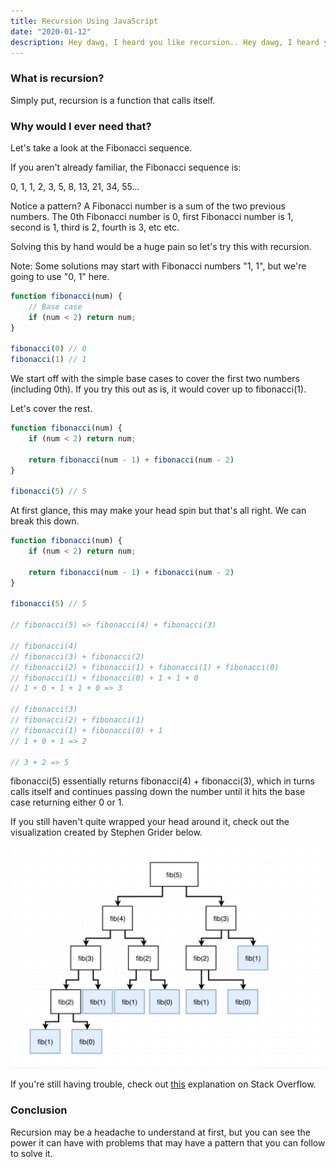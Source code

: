 ```yaml
---
title: Recursion Using JavaScript
date: "2020-01-12"
description: Hey dawg, I heard you like recursion.. Hey dawg, I heard you like recursion..
---
```


<h3>What is recursion?</h3>

Simply put, recursion is a function that calls itself.

<h3>Why would I ever need that?</h3>

Let's take a look at the Fibonacci sequence.

If you aren't already familiar, the Fibonacci sequence is:

0, 1, 1, 2, 3, 5, 8, 13, 21, 34, 55...

Notice a pattern? A Fibonacci number is a sum of the two previous numbers. The 0th Fibonacci number is 0, first Fibonacci number is 1, second is 1, third is 2, fourth is 3, etc etc.

Solving this by hand would be a huge pain so let's try this with recursion.

Note: Some solutions may start with Fibonacci numbers "1, 1", but we're going to use "0, 1" here.

```javascript
function fibonacci(num) {
    // Base case
    if (num < 2) return num;
}

fibonacci(0) // 0
fibonacci(1) // 1
```

We start off with the simple base cases to cover the first two numbers (including 0th). If you try this out as is, it would cover up to fibonacci(1).

Let's cover the rest.

```javascript
function fibonacci(num) {
    if (num < 2) return num;

    return fibonacci(num - 1) + fibonacci(num - 2)
}

fibonacci(5) // 5
```

At first glance, this may make your head spin but that's all right. We can break this down.

```javascript
function fibonacci(num) {
    if (num < 2) return num;

    return fibonacci(num - 1) + fibonacci(num - 2)
}

fibonacci(5) // 5

// fibonacci(5) => fibonacci(4) + fibonacci(3)

// fibonacci(4)
// fibonacci(3) + fibonacci(2)
// fibonacci(2) + fibonacci(1) + fibonacci(1) + fibonacci(0)
// fibonacci(1) + fibonacci(0) + 1 + 1 + 0
// 1 + 0 + 1 + 1 + 0 => 3

// fibonacci(3)
// fibonacci(2) + fibonacci(1)
// fibonacci(1) + fibonacci(0) + 1
// 1 + 0 + 1 => 2

// 3 + 2 => 5
```

fibonacci(5) essentially returns fibonacci(4) + fibonacci(3), which in turns calls itself and continues passing down the number until it hits the base case returning either 0 or 1.

If you still haven't quite wrapped your head around it, check out the visualization created by Stephen Grider below.

<img src="./recursion-tree.png" /><br>

If you're still having trouble, check out <a href="https://stackoverflow.com/a/8845269" target="_blank" rel="noopener noreferrer">this</a> explanation on Stack Overflow.

<h3>Conclusion</h3>

Recursion may be a headache to understand at first, but you can see the power it can have with problems that may have a pattern that you can follow to solve it.

